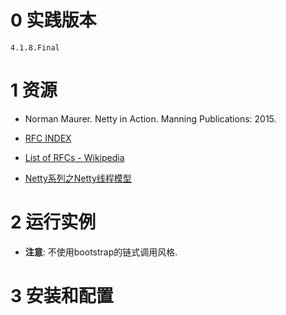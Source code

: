 
# 0 实践版本

	4.1.8.Final

# 1 资源
+ Norman Maurer. Netty in Action. Manning Publications: 2015.
+ [RFC INDEX](http://www.ietf.org/download/rfc-index.txt)
+ [List of RFCs - Wikipedia](https://en.wikipedia.org/wiki/List_of_RFCs)

+ [Netty系列之Netty线程模型](http://www.infoq.com/cn/articles/netty-threading-model#)

# 2 运行实例

+ **注意**: 不使用bootstrap的链式调用风格.

# 3 安装和配置
